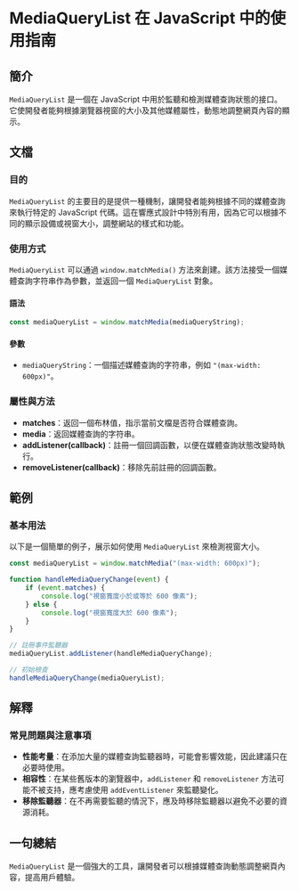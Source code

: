 <!--
Meta Description: # MediaQueryList 在 JavaScript 中的使用指南 ## 簡介 `MediaQueryList` 是一個在 JavaScript 中用於監聽和檢測媒體查詢狀態的接口。它使開發者能夠根據瀏覽器視窗的大小及其他媒體屬性，動態地調整網頁內容的顯示。 ## 文檔 ### 目的 `Med...
Meta Keywords: mediaquerylist, javascript, window, matchmedia, addlistener
-->

# MediaQueryList 在 JavaScript 中的使用指南

## 簡介
`MediaQueryList` 是一個在 JavaScript 中用於監聽和檢測媒體查詢狀態的接口。它使開發者能夠根據瀏覽器視窗的大小及其他媒體屬性，動態地調整網頁內容的顯示。

## 文檔
### 目的
`MediaQueryList` 的主要目的是提供一種機制，讓開發者能夠根據不同的媒體查詢來執行特定的 JavaScript 代碼。這在響應式設計中特別有用，因為它可以根據不同的顯示設備或視窗大小，調整網站的樣式和功能。

### 使用方式
`MediaQueryList` 可以通過 `window.matchMedia()` 方法來創建。該方法接受一個媒體查詢字符串作為參數，並返回一個 `MediaQueryList` 對象。

#### 語法
```javascript
const mediaQueryList = window.matchMedia(mediaQueryString);
```

#### 參數
- `mediaQueryString`：一個描述媒體查詢的字符串，例如 `"(max-width: 600px)"`。

### 屬性與方法
- **matches**：返回一個布林值，指示當前文檔是否符合媒體查詢。
- **media**：返回媒體查詢的字符串。
- **addListener(callback)**：註冊一個回調函數，以便在媒體查詢狀態改變時執行。
- **removeListener(callback)**：移除先前註冊的回調函數。

## 範例
### 基本用法
以下是一個簡單的例子，展示如何使用 `MediaQueryList` 來檢測視窗大小。

```javascript
const mediaQueryList = window.matchMedia("(max-width: 600px)");

function handleMediaQueryChange(event) {
    if (event.matches) {
        console.log("視窗寬度小於或等於 600 像素");
    } else {
        console.log("視窗寬度大於 600 像素");
    }
}

// 註冊事件監聽器
mediaQueryList.addListener(handleMediaQueryChange);

// 初始檢查
handleMediaQueryChange(mediaQueryList);
```

## 解釋
### 常見問題與注意事項
- **性能考量**：在添加大量的媒體查詢監聽器時，可能會影響效能，因此建議只在必要時使用。
- **相容性**：在某些舊版本的瀏覽器中，`addListener` 和 `removeListener` 方法可能不被支持，應考慮使用 `addEventListener` 來監聽變化。
- **移除監聽器**：在不再需要監聽的情況下，應及時移除監聽器以避免不必要的資源消耗。

## 一句總結
`MediaQueryList` 是一個強大的工具，讓開發者可以根據媒體查詢動態調整網頁內容，提高用戶體驗。